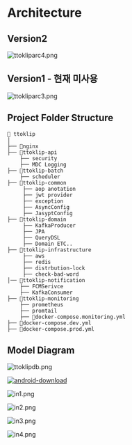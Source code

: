 # Architecture

## Version2

![ttokliparc4.png](https://ddoklip-bk2.s3.ap-northeast-2.amazonaws.com/introduce/ttokliparc4.png)



## Version1 - 현재 미사용

![ttokliparc3.png](https://ddoklip-bk2.s3.ap-northeast-2.amazonaws.com/introduce/ttokliparc3.png)

## Project Folder Structure

```plaintext
📁 ttoklip
│
├── 📁nginx
├── 📁ttoklip-api
    ├── security
    ├── MDC Logging
├── 📁ttoklip-batch
    ├── scheduler
├── 📁ttoklip-common
     ├── aop anotation
     ├── jwt provider
     ├── exception
     ├── AsyncConfig
     ├── JasyptConfig
├── 📁ttoklip-domain
     ├── KafkaProducer
     ├── JPA
     ├── QueryDSL
     ├── Domain ETC..
├── 📁ttoklip-infrastructure
     ├── aws
     ├── redis
     ├── distrbution-lock
     ├── check-bad-word
│── 📁ttoklip-notification
    ├── FCMSerivce
    ├── KafkaConsumer
├── 📁ttoklip-monitoring
    ├── prometheus
    ├── promtail
    ├── 🐙docker-compose.monitoring.yml
├── 🐙docker-compose.dev.yml
├── 🐙docker-compose.prod.yml

```

## Model Diagram

![ttoklipdb.png](https://ddoklip-bk2.s3.ap-northeast-2.amazonaws.com/introduce/ttoklipdb.png)

[![android-download](https://github.com/user-attachments/assets/7d6d40d6-b785-4bd2-979e-410a2cfb02ed)](https://play.google.com/store/apps/details?id=com.umc.ttoklip)

![in1.png](https://ddoklip-bk2.s3.ap-northeast-2.amazonaws.com/introduce/in1.png)

![in2.png](https://ddoklip-bk2.s3.ap-northeast-2.amazonaws.com/introduce/in2.png)

![in3.png](https://ddoklip-bk2.s3.ap-northeast-2.amazonaws.com/introduce/in3.png)

![in4.png](https://ddoklip-bk2.s3.ap-northeast-2.amazonaws.com/introduce/in4.png)
